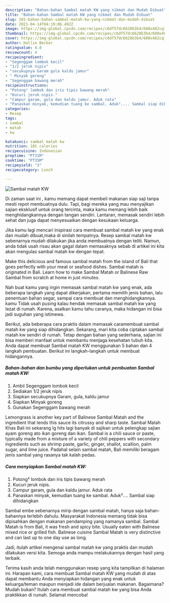```yaml
---
description: "Bahan-bahan Sambal matah KW yang nikmat dan Mudah Dibuat"
title: "Bahan-bahan Sambal matah KW yang nikmat dan Mudah Dibuat"
slug: 201-bahan-bahan-sambal-matah-kw-yang-nikmat-dan-mudah-dibuat
date: 2021-04-14T04:19:06.492Z
image: https://img-global.cpcdn.com/recipes/c6df57dc6628b3b4/680x482cq70/sambal-matah-kw-foto-resep-utama.jpg
thumbnail: https://img-global.cpcdn.com/recipes/c6df57dc6628b3b4/680x482cq70/sambal-matah-kw-foto-resep-utama.jpg
cover: https://img-global.cpcdn.com/recipes/c6df57dc6628b3b4/680x482cq70/sambal-matah-kw-foto-resep-utama.jpg
author: Hallie Becker
ratingvalue: 4.8
reviewcount: 4
recipeingredient:
- "Segenggam lombok kecil"
- "1/2 jeruk nipis"
- "secukupnya Garam gula kaldu jamur"
- " Minyak goreng"
- "Segenggam bawang merah"
recipeinstructions:
- "Potong² lombok dan iris tipis bawang merah"
- "Kucuri jeruk nipis."
- "Campur garam, gula dan kaldu jamur. Aduk rata"
- "Panaskan minyak, kemudian tuang ke sambal. Aduk².... Sambal siap dihidangkan"
categories:
- Resep
tags:
- sambal
- matah
- kw

katakunci: sambal matah kw 
nutrition: 101 calories
recipecuisine: Indonesian
preptime: "PT31M"
cooktime: "PT35M"
recipeyield: "3"
recipecategory: Lunch

---
```



![Sambal matah KW](https://img-global.cpcdn.com/recipes/c6df57dc6628b3b4/680x482cq70/sambal-matah-kw-foto-resep-utama.jpg)

Di zaman  saat ini , kamu memang dapat membeli makanan siap saji tanpa mesti repot membuatnya dulu. Tapi, bagi mereka yang mau menyajikan sajian eksklusif untuk orang tercinta, maka kamu memang lebih baik menghidangkannya dengan tangan sendiri. Lantaran, memasak sendiri lebih sehat dan juga dapat menyesuaikan dengan kesukaan keluarga.

Jika kamu lagi mencari inspirasi cara membuat sambal matah kw yang enak dan mudah dibuat,maka di sinilah tempatnya. Resep sambal matah kw  sebenarnya mudah dilakukan jika anda membuatnya dengan teliti. Namun, anda tidak usah risau akan gagal dalam memasaknya 
sebab di artikel ini kita akan mengulas sambal matah kw dengan tepat.  

Make this delicious and famous sambal matah from the island of Bali that goes perfectly with your meat or seafood dishes. Sambal matah is originated in Bali. Learn how to make Sambal Matah or Balinese Raw Sambal from scratch at home in just minutes.

Nah buat kamu yang ingin memasak sambal matah kw yang enak, ada beberapa langkah yang dapat dikerjakan, pertama memilih jenis bahan, lalu penentuan bahan segar, sampai cara membuat dan menghidangkannya. kamu Tidak usah pusing kalau hendak memasak sambal matah kw yang lezat di rumah. Karena, asalkan kamu  tahu caranya, maka hidangan ini bisa jadi suguhan yang istimewa.

Berikut, ada beberapa cara praktis  dalam memasak caramembuat sambal matah kw yang siap dihidangkan. Sekarang, mari kita coba ciptakan sambal matah kw sendiri di rumah. Tetap dengan bahan yang sederhana, sajian ini bisa memberi manfaat untuk membantu menjaga kesehatan tubuh kita. Anda dapat membuat Sambal matah KW menggunakan 5 bahan dan 4 langkah pembuatan. Berikut ini langkah-langkah untuk membuat hidangannya.

<!--inarticleads1-->

##### Bahan-bahan dan bumbu yang diperlukan untuk pembuatan Sambal matah KW:

1. Ambil Segenggam lombok kecil
1. Sediakan 1/2 jeruk nipis
1. Siapkan secukupnya Garam, gula, kaldu jamur
1. Siapkan  Minyak goreng
1. Gunakan Segenggam bawang merah


Lemongrass is another key part of Balinese Sambal Matah and the ingredient that lends this sauce its citrussy and sharp taste. Sambal Matah Khas Bali ini sekarang lg hits lagi banyak di sajikan untuk pelengkap sajian ayam goreng ato ikan goreng dan ikan. Sambal is a chili sauce or paste, typically made from a mixture of a variety of chili peppers with secondary ingredients such as shrimp paste, garlic, ginger, shallot, scallion, palm sugar, and lime juice. Padahal selain sambal matah, Bali memiliki beragam jenis sambal yang rasanya tak kalah pedas. 

<!--inarticleads2-->

##### Cara menyiapkan Sambal matah KW:

1. Potong² lombok dan iris tipis bawang merah
1. Kucuri jeruk nipis.
1. Campur garam, gula dan kaldu jamur. Aduk rata
1. Panaskan minyak, kemudian tuang ke sambal. Aduk².... Sambal siap dihidangkan


Sambal embe sebenarnya mirip dengan sambal matah, hanya saja bahan-bahannya terlebih dahulu. Masyarakat Indonesia memang tidak bisa dipisahkan dengan makanan pendamping yang namanya sambal. Sambal Matah is from Bali, it was fresh and spicy bite. Usually eaten with Balinese mixed rice or grilled fish. Balinese cuisine Sambal Matah is very distinctive and can last up to one day use as long. 

Jadi, itulah artikel mengenai  sambal matah kw  yang praktis dan mudah dilakukan versi kita. Semoga anda mampu melakukannya dengan hasil yang terbaik. 

Terima kasih anda telah menggunakan resep yang kita tampilkan di halaman ini. Harapan kami, cara membuat  Sambal matah KW yang mudah di atas dapat membantu Anda menyiapkan hidangan yang enak untuk keluarga/teman maupun menjadi ide dalam berjualan makanan. Bagaimana? Mudah bukan? Itulah cara membuat sambal matah kw yang bisa Anda praktikkan di rumah. Selamat mencoba!

